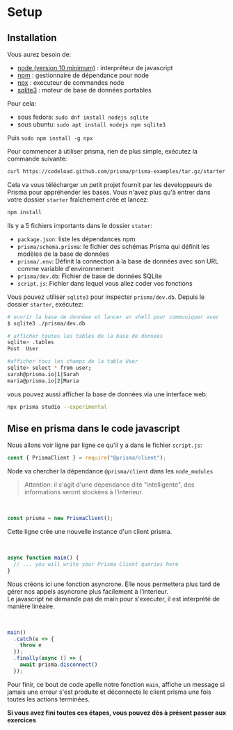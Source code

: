 # Setup

## Installation

Vous aurez besoin de:
- [node (version 10 minimum)](https://github.com/nodejs/node) : interpréteur de javascript
- [npm](https://www.npmjs.com/) : gestionnaire de dépendance pour node
- [npx](https://www.npmjs.com/package/npx) : executeur de commandes node
- [sqlite3](https://fr.wikipedia.org/wiki/SQLite) : moteur de base de données portables

Pour cela:
- sous fedora: `sudo dnf install nodejs sqlite`
- sous ubuntu: `sudo apt install nodejs npm sqlite3`

Puis `sudo npm install -g npx`

Pour commencer à utiliser prisma, rien de plus simple, exécutez la commande suivante:
```sh
curl https://codeload.github.com/prisma/prisma-examples/tar.gz/starter | tar -xz --strip=2 prisma-examples-starter/javascript/starter
```

Cela va vous télécharger un petit projet fournit par les developpeurs de Prisma pour appréhender les bases. Vous n'avez plus qu'à entrer dans votre dossier `starter` fraîchement crée et lancez:

```sh
npm install
```

Ils y a 5 fichiers importants dans le dossier `stater`:

- `package.json`: liste les dépendances npm  
- `prisma/schema.prisma`: le fichier des schémas Prisma qui définit les modèles de la base de données  
- `prisma/.env`: Définit la connection à la base de données avec son URL comme variable d'environnement  
- `prisma/dev.db`: Fichier de base de données SQLite  
- `script.js`: Fichier dans lequel vous allez coder vos fonctions  

Vous pouvez utiliser `sqlite3` pour inspecter `prisma/dev.db`. Depuis le dossier `starter`, exécutez:
```sh
# ouvrir la base de donnéee et lancer un shell pour communiquer avec
$ sqlite3 ./prisma/dev.db

# afficher toutes les tables de la base de données
sqlite> .tables
Post  User

#afficher tous les champs de la table User
sqlite> select * from user;
sarah@prisma.io|1|Sarah
maria@prisma.io|2|Maria
```

vous pouvez aussi afficher la base de données via une interface web:
```sh
npx prisma studio --experimental
```

## Mise en prisma dans le code javascript

Nous allons voir ligne par ligne ce qu'il y a dans le fichier `script.js`:
```javascript
const { PrismaClient } = require("@prisma/client");
```
Node va chercher la dépendance `@prisma/client` dans les `node_modules`
> Attention: il s'agit d'une dépendance dite "intelligente", des informations seront stockées à l'interieur.

<br>

```javascript
const prisma = new PrismaClient();
```
Cette ligne crée une nouvelle instance d'un client prisma.

<br>

```javascript
async function main() {
  // ... you will write your Prisma Client queries here
}
```
Nous créons ici une fonction asyncrone. Elle nous permettera plus tard de gérer nos appels asyncrone plus facilement à l'interieur.  
Le javascript ne demande pas de main pour s'executer, il est interprété de manière linéaire.  

<br>

```javascript
main()
  .catch(e => {
    throw e
  });
  .finally(async () => {
    await prisma.disconnect()
  });

```
Pour finir, ce bout de code apelle notre fonction `main`, affiche un message si jamais une erreur s'est produite et déconnecte le client prisma une fois toutes les actions terminées.

**Si vous avez fini toutes ces étapes, vous pouvez dès à présent passer aux exercices**